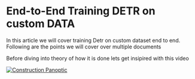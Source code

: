# End-to-End Training DETR on custom DATA

In this article we will cover training Detr on custom dataset end to end. Following are the points we will cover over multiple documents

Before diving into theory of how it is done lets get insipired with this video

[![Construction Panoptic](https://img.youtube.com/vi/7mDA3SvYjiw/0.jpg)](https://www.youtube.com/watch?v=7mDA3SvYjiw)
